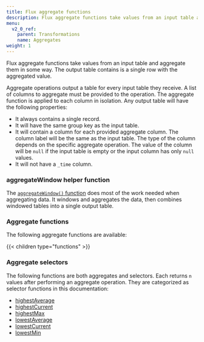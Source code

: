 ```yaml
---
title: Flux aggregate functions
description: Flux aggregate functions take values from an input table and aggregate them in some way.
menu:
  v2_0_ref:
    parent: Transformations
    name: Aggregates
weight: 1
---
```


Flux aggregate functions take values from an input table and aggregate them in some way.
The output table contains is a single row with the aggregated value.

Aggregate operations output a table for every input table they receive.
A list of columns to aggregate must be provided to the operation.
The aggregate function is applied to each column in isolation.
Any output table will have the following properties:

- It always contains a single record.
- It will have the same group key as the input table.
- It will contain a column for each provided aggregate column.
  The column label will be the same as the input table.
  The type of the column depends on the specific aggregate operation.
  The value of the column will be `null` if the input table is empty or the input column has only `null` values.
- It will not have a `_time` column.

### aggregateWindow helper function
The [`aggregateWindow()` function](/v2.0/reference/flux/functions/transformations/aggregates/aggregatewindow)
does most of the work needed when aggregating data.
It windows and aggregates the data, then combines windowed tables into a single output table.

### Aggregate functions
The following aggregate functions are available:

{{< children type="functions" >}}

### Aggregate selectors
The following functions are both aggregates and selectors.
Each returns `n` values after performing an aggregate operation.
They are categorized as selector functions in this documentation:

- [highestAverage](/v2.0/reference/flux/functions/transformations/selectors/highestaverage)
- [highestCurrent](/v2.0/reference/flux/functions/transformations/selectors/highestcurrent)
- [highestMax](/v2.0/reference/flux/functions/transformations/selectors/highestmax)
- [lowestAverage](/v2.0/reference/flux/functions/transformations/selectors/lowestaverage)
- [lowestCurrent](/v2.0/reference/flux/functions/transformations/selectors/lowestcurrent)
- [lowestMin](/v2.0/reference/flux/functions/transformations/selectors/lowestmin)
